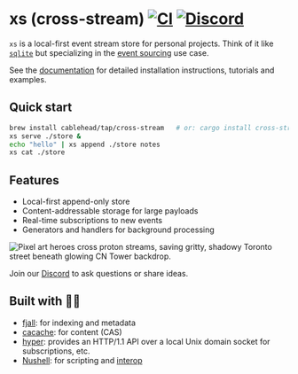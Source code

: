 # xs (cross-stream) [![CI](https://github.com/cablehead/xs/actions/workflows/ci.yml/badge.svg)](https://github.com/cablehead/xs/actions/workflows/ci.yml) [![Discord](https://img.shields.io/discord/1182364431435436042?logo=discord)](https://discord.com/invite/YNbScHBHrh)

`xs` is a local-first event stream store for personal projects.
Think of it like [`sqlite`](https://sqlite.org/cli.html) but specializing in the
[event sourcing](https://martinfowler.com/eaaDev/EventSourcing.html) use case.

See the [documentation](https://cablehead.github.io/xs/) for detailed
installation instructions, tutorials and examples.

## Quick start

```sh
brew install cablehead/tap/cross-stream   # or: cargo install cross-stream --locked
xs serve ./store &
echo "hello" | xs append ./store notes
xs cat ./store
```

## Features

- Local-first append-only store
- Content-addressable storage for large payloads
- Real-time subscriptions to new events
- Generators and handlers for background processing

<img src="https://github.com/user-attachments/assets/12c9cce5-44ab-4a64-ab1c-d83bf6c28cad" style="max-width:100%; height:auto;" alt="Pixel art heroes cross proton streams, saving gritty, shadowy Toronto street beneath glowing CN Tower backdrop.">

Join our [Discord](https://discord.com/invite/YNbScHBHrh) to ask questions or share ideas.

## Built with 🙏💚

- [fjall](https://github.com/fjall-rs/fjall): for indexing and metadata
- [cacache](https://github.com/zkat/cacache-rs): for content (CAS)
- [hyper](https://hyper.rs/guides/1/server/echo/): provides an HTTP/1.1 API over
  a local Unix domain socket for subscriptions, etc.
- [Nushell](https://www.nushell.sh): for scripting and
  [interop](https://utopia.rosano.ca/interoperable-visions/)
